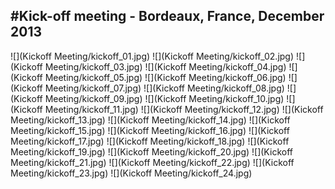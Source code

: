 #Kick-off meeting - Bordeaux, France, December 2013
---
![](Kickoff Meeting/kickoff_01.jpg)
![](Kickoff Meeting/kickoff_02.jpg)
![](Kickoff Meeting/kickoff_03.jpg)
![](Kickoff Meeting/kickoff_04.jpg)
![](Kickoff Meeting/kickoff_05.jpg)
![](Kickoff Meeting/kickoff_06.jpg)
![](Kickoff Meeting/kickoff_07.jpg)
![](Kickoff Meeting/kickoff_08.jpg)
![](Kickoff Meeting/kickoff_09.jpg)
![](Kickoff Meeting/kickoff_10.jpg)
![](Kickoff Meeting/kickoff_11.jpg)
![](Kickoff Meeting/kickoff_12.jpg)
![](Kickoff Meeting/kickoff_13.jpg)
![](Kickoff Meeting/kickoff_14.jpg)
![](Kickoff Meeting/kickoff_15.jpg)
![](Kickoff Meeting/kickoff_16.jpg)
![](Kickoff Meeting/kickoff_17.jpg)
![](Kickoff Meeting/kickoff_18.jpg)
![](Kickoff Meeting/kickoff_19.jpg)
![](Kickoff Meeting/kickoff_20.jpg)
![](Kickoff Meeting/kickoff_21.jpg)
![](Kickoff Meeting/kickoff_22.jpg)
![](Kickoff Meeting/kickoff_23.jpg)
![](Kickoff Meeting/kickoff_24.jpg)